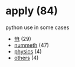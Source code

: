 # apply (84)
python use in some cases

+ [fft](fft/README.md) (29)
+ [nummeth](nummeth/README.md) (47)
+ [physics](physics/README.md) (4)
+ [others](others/README.md) (4)